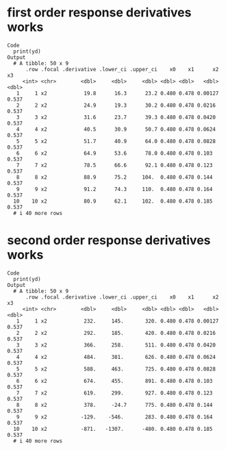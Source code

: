 # first order response derivatives works

    Code
      print(yd)
    Output
      # A tibble: 50 x 9
          .row .focal .derivative .lower_ci .upper_ci    x0    x1      x2    x3
         <int> <chr>        <dbl>     <dbl>     <dbl> <dbl> <dbl>   <dbl> <dbl>
       1     1 x2            19.8      16.3      23.2 0.480 0.478 0.00127 0.537
       2     2 x2            24.9      19.3      30.2 0.480 0.478 0.0216  0.537
       3     3 x2            31.6      23.7      39.3 0.480 0.478 0.0420  0.537
       4     4 x2            40.5      30.9      50.7 0.480 0.478 0.0624  0.537
       5     5 x2            51.7      40.9      64.0 0.480 0.478 0.0828  0.537
       6     6 x2            64.9      53.6      78.0 0.480 0.478 0.103   0.537
       7     7 x2            78.5      66.6      92.1 0.480 0.478 0.123   0.537
       8     8 x2            88.9      75.2     104.  0.480 0.478 0.144   0.537
       9     9 x2            91.2      74.3     110.  0.480 0.478 0.164   0.537
      10    10 x2            80.9      62.1     102.  0.480 0.478 0.185   0.537
      # i 40 more rows

# second order response derivatives works

    Code
      print(yd)
    Output
      # A tibble: 50 x 9
          .row .focal .derivative .lower_ci .upper_ci    x0    x1      x2    x3
         <int> <chr>        <dbl>     <dbl>     <dbl> <dbl> <dbl>   <dbl> <dbl>
       1     1 x2            232.     145.       320. 0.480 0.478 0.00127 0.537
       2     2 x2            292.     185.       420. 0.480 0.478 0.0216  0.537
       3     3 x2            366.     258.       511. 0.480 0.478 0.0420  0.537
       4     4 x2            484.     381.       626. 0.480 0.478 0.0624  0.537
       5     5 x2            588.     463.       725. 0.480 0.478 0.0828  0.537
       6     6 x2            674.     455.       891. 0.480 0.478 0.103   0.537
       7     7 x2            619.     299.       927. 0.480 0.478 0.123   0.537
       8     8 x2            378.     -24.7      775. 0.480 0.478 0.144   0.537
       9     9 x2           -129.    -546.       283. 0.480 0.478 0.164   0.537
      10    10 x2           -871.   -1307.      -480. 0.480 0.478 0.185   0.537
      # i 40 more rows


